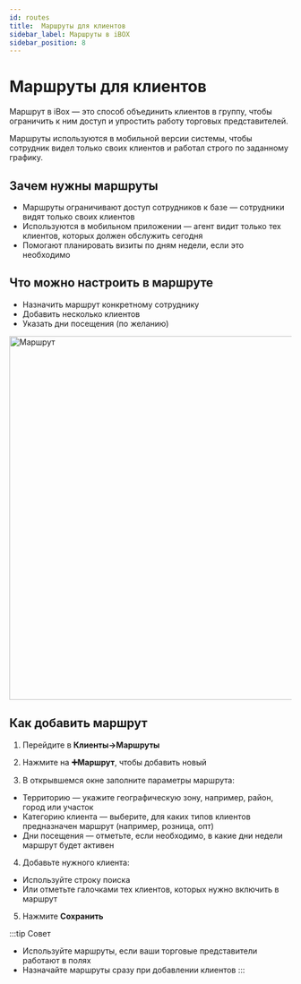 ```yaml
---
id: routes
title:  Маршруты для клиентов
sidebar_label: Маршруты в iBOX
sidebar_position: 8
---
```

# Маршруты для клиентов 
Маршрут в iBox — это способ объединить клиентов в группу, чтобы ограничить к ним доступ и упростить работу торговых представителей.

Маршруты используются в мобильной версии системы, чтобы сотрудник видел только своих клиентов и работал строго по заданному графику.

## Зачем нужны маршруты
- Маршруты ограничивают доступ сотрудников к базе — сотрудники видят только своих клиентов 
- Используются в мобильном приложении — агент видит только тех клиентов, которых должен обслужить сегодня
- Помогают планировать визиты по дням недели, если это необходимо

## Что можно настроить в маршруте
- Назначить маршрут конкретному сотруднику
- Добавить несколько клиентов
- Указать дни посещения (по желанию)

<img src="/img/knowledge/clients/routes.png" alt="Маршрут" width="650" />

## Как добавить маршрут 
1. Перейдите в **Клиенты→Маршруты**

1. Нажмите на **➕Маршрут**, чтобы добавить новый
1. В открывшемся окне заполните параметры маршрута:

- Территорию — укажите географическую зону, например, район, город или участок
- Категорию клиента — выберите, для каких типов клиентов предназначен маршрут (например, розница, опт)
- Дни посещения — отметьте, если необходимо, в какие дни недели маршрут будет активен
4. Добавьте нужного клиента:
- Используйте строку поиска
- Или отметьте галочками тех клиентов, которых нужно включить в маршрут
5. Нажмите **Сохранить**

:::tip Совет
 - Используйте маршруты, если ваши торговые представители работают в полях
 - Назначайте маршруты сразу при добавлении клиентов
 :::

